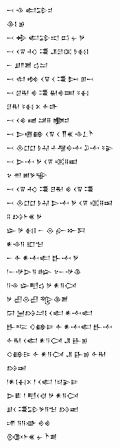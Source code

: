 <div class='block'>
<div class='line'>𒁁 𒈾 𒅗𒁉𒄑</div>
<div class='line'>𒆠𒋙 𒂊</div>
<div class='line'>𒁁 𒄈 𒅗𒁉𒀊 𒆗 𒉡 𒃻</div>
<div class='line'>𒁁 𒌋𒐊 𒈧 𒃮 𒂗𒇻𒀬 𒊩𒈬𒋙</div>
<div class='line'>𒀸 𒋗𒈫𒋢 𒌓𒁺</div>
<div class='line'>𒁁 𒊕 𒂔 𒌋𒐊 𒌋 𒃮 𒄖 𒁳𒁁</div>
<div class='line'>𒁁 𒆪𒊑 𒄯 𒃮 𒈽𒄯𒌅 𒂟𒈬</div>
<div class='line'>𒆪𒊑 𒂟𒈬 𒉽 𒅆𒈥</div>
<div class='line'>𒁁 𒌋𒄯 𒉠 𒁼𒍝 𒆟𒄑</div>
<div class='line'>𒁁 𒆕𒍠𒂵 𒌋𒐊 𒌋 𒐖𒌍 𒈾𒁇𒋻</div>
<div class='line'>𒁁 𒊮𒆸𒆸 𒊩𒄷 𒈦𒆷𒀪𒋾 𒊒𒋾 𒂟𒉌</div>
<div class='line'>𒁁 𒆕𒋾 𒃻 𒌋𒐊 𒄤𒍝𒀜</div>
<div class='line'>𒆳 𒉣 𒅖𒃻𒊍</div>
<div class='line'>𒁁 𒌋𒐊 𒈧 𒃮 𒆪𒊑 𒄯 𒌋𒐊 𒃮</div>
<div class='line'>𒁁 𒊮𒆸𒆸 𒊩𒄷 𒆕𒋾 𒃻 𒌋𒐊 𒄤𒍝𒀜</div>
<div class='line'>𒐉 𒋳𒈨𒌍 𒃻</div>
<div class='line'>𒇽 𒃻 𒈬𒋙 𒀸 𒊮 𒅎𒁍𒁕</div>
<div class='line'>𒀭𒈾𒀀 𒊬𒈠</div>
<div class='line'>𒀸 𒅆 𒀭𒋾𒅗 𒃲𒋾 𒃻</div>
<div class='line'>𒁹𒀸𒋩𒆕𒀀 𒈗 𒆳𒀸𒋩𒆠</div>
<div class='line'>𒀀𒈾 𒇽𒋃𒌓 𒃻 𒀭𒀀𒉏</div>
<div class='line'>𒃻 𒌷𒊮𒌷 𒈜𒆠𒋢</div>
<div class='line'>𒁶 𒅁𒋳𒁺𒋙 𒌋𒅗 𒀭𒋾𒅗</div>
<div class='line'>𒃲𒌈 𒄭𒂵𒄿 𒅆 𒀭𒋾𒅗 𒃲𒋾</div>
<div class='line'>𒅆𒊑 𒌋𒅗 𒀭𒀀𒉏 𒂗 𒃲𒂊</div>
<div class='line'>𒄭𒂵𒄿 𒅆 𒀭𒀀𒉏 𒂗 𒃲𒂊 𒅆𒊑</div>
<div class='line'>𒋳𒀜</div>
<div class='line'>𒁹𒀭𒋙𒈬𒉽 𒁹 𒌋𒅗 𒁹𒁀𒉌𒄿</div>
<div class='line'>𒆕𒀾 𒁹 𒋃𒌋𒋼 𒃻 𒀭𒀀𒉏</div>
<div class='line'>𒋗𒌋 𒃮𒁉𒃻𒀀𒈠 𒋳𒀜</div>
<div class='line'>𒋬 𒀀𒀀𒀝 𒄴𒄯</div>
<div class='line'>𒍜𒈨𒌍 𒉡 𒋻𒋢</div>
</div>